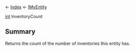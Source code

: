 ← [Index](Api-Index) ← [IMyEntity](VRage.Game.ModAPI.Ingame.IMyEntity)

[int](System.Int32) InventoryCount

## Summary

Returns the count of the number of inventories this entity has.

